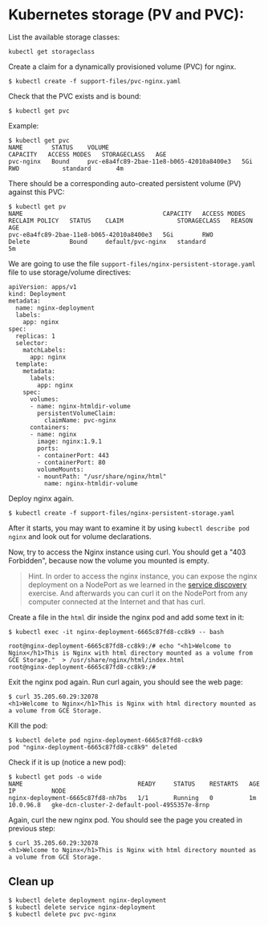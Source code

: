 # Kubernetes storage (PV and PVC):

List the available storage classes:

```shell
kubectl get storageclass
```

Create a claim for a dynamically provisioned volume (PVC) for nginx. 

```shell
$ kubectl create -f support-files/pvc-nginx.yaml
```

Check that the PVC exists and is bound:

```shell
$ kubectl get pvc
```

Example:

```shell
$ kubectl get pvc
NAME        STATUS    VOLUME                                     CAPACITY   ACCESS MODES   STORAGECLASS   AGE
pvc-nginx   Bound     pvc-e8a4fc89-2bae-11e8-b065-42010a8400e3   5Gi        RWO            standard       4m
```

There should be a corresponding auto-created persistent volume (PV) against this PVC:

```shell
$ kubectl get pv
NAME                                       CAPACITY   ACCESS MODES   RECLAIM POLICY   STATUS    CLAIM               STORAGECLASS   REASON    AGE
pvc-e8a4fc89-2bae-11e8-b065-42010a8400e3   5Gi        RWO            Delete           Bound     default/pvc-nginx   standard                 5m
```

We are going to use the file `support-files/nginx-persistent-storage.yaml` file to use storage/volume directives:

```yaml,k8s
apiVersion: apps/v1
kind: Deployment
metadata:
  name: nginx-deployment
  labels:
    app: nginx
spec:
  replicas: 1
  selector:
    matchLabels:
      app: nginx
  template:
    metadata:
      labels:
        app: nginx
    spec:
      volumes:
      - name: nginx-htmldir-volume
        persistentVolumeClaim:
          claimName: pvc-nginx
      containers:
      - name: nginx
        image: nginx:1.9.1
        ports:
        - containerPort: 443
        - containerPort: 80
        volumeMounts:
        - mountPath: "/usr/share/nginx/html"
          name: nginx-htmldir-volume
```

Deploy nginx again. 

```shell
$ kubectl create -f support-files/nginx-persistent-storage.yaml
```

After it starts, you may want to examine it by using `kubectl describe pod nginx` and look out for volume declarations.

Now, try to access the Nginx instance using curl. You should get a "403 Forbidden", because now the volume you mounted is empty.

> Hint. In order to access the nginx instance, you can expose the nginx deployment on a NodePort as we learned in the [service
> discovery](02-service-discovery-and-loadbalancing.md) exercise. And afterwards you can curl it on the NodePort from any computer connected at the Internet and that has curl.

Create a file in the `html` dir inside the nginx pod and add some text in it:

```shell
$ kubectl exec -it nginx-deployment-6665c87fd8-cc8k9 -- bash

root@nginx-deployment-6665c87fd8-cc8k9:/# echo "<h1>Welcome to Nginx</h1>This is Nginx with html directory mounted as a volume from GCE Storage."  > /usr/share/nginx/html/index.html
root@nginx-deployment-6665c87fd8-cc8k9:/#
```

Exit the nginx pod again. Run curl again, you should see the web page:

```shell
$ curl 35.205.60.29:32078
<h1>Welcome to Nginx</h1>This is Nginx with html directory mounted as a volume from GCE Storage.
```

Kill the pod:

```shell
$ kubectl delete pod nginx-deployment-6665c87fd8-cc8k9
pod "nginx-deployment-6665c87fd8-cc8k9" deleted
```

Check if it is up (notice a new pod):

```shell
$ kubectl get pods -o wide
NAME                                READY     STATUS    RESTARTS   AGE       IP          NODE
nginx-deployment-6665c87fd8-nh7bs   1/1       Running   0          1m        10.0.96.8   gke-dcn-cluster-2-default-pool-4955357e-8rnp
```

Again, curl the new nginx pod. You should see the page you created in previous step:

```shell
$ curl 35.205.60.29:32078
<h1>Welcome to Nginx</h1>This is Nginx with html directory mounted as a volume from GCE Storage.
```

## Clean up

```shell
$ kubectl delete deployment nginx-deployment
$ kubectl delete service nginx-deployment
$ kubectl delete pvc pvc-nginx
```
